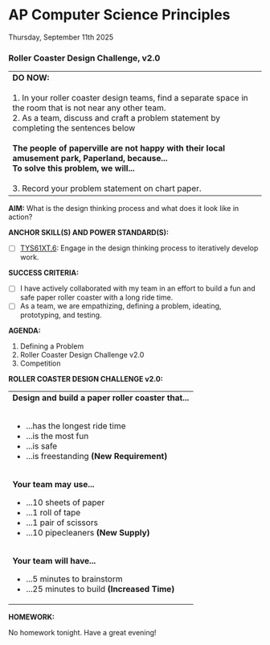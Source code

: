 # AP Computer Science Principles
Thursday, September 11th 2025

### Roller Coaster Design Challenge, v2.0

<table>
  <tr>
    <td><b>DO NOW:</b><br><br>
    1. In your roller coaster design teams, find a separate space in the room that is not near any other team.<br>
    2. As a team, discuss and craft a problem statement by completing the sentences below<br><br><b> The people of paperville are not happy with their local amusement park, Paperland, because...<br>To solve this problem, we will...</b><br><br>
    3. Record your problem statement on chart paper.      
   </td>
  </tr>
</table>

**AIM:** What is the design thinking process and what does it look like in action?

**ANCHOR SKILL(S) AND POWER STANDARD(S):** 

 - [ ] <ins>TYS61XT.6</ins>: Engage in the design thinking process to iteratively develop work.

**SUCCESS CRITERIA:**
- [ ] I have actively collaborated with my team in an effort to build a fun and safe paper roller coaster with a long ride time.
- [ ] As a team, we are empathizing, defining a problem, ideating, prototyping, and testing.

**AGENDA:**

1. Defining a Problem
2. Roller Coaster Design Challenge v2.0
3. Competition

**ROLLER COASTER DESIGN CHALLENGE v2.0:**

<table>
  <tr>
    <td>
      <b>Design and build a paper roller coaster that...</b><br><br>
      <ul>
        <li>...has the longest ride time</li>
        <li>...is the most fun</li>
        <li>...is safe</li>
        <li>...is freestanding <b>(New Requirement)</b></li>
      </ul>
      <br><b>Your team may use...</b>
      <ul>
        <li>...10 sheets of paper</li>
        <li>...1 roll of tape</li>
        <li>...1 pair of scissors</li>
        <li>...10 pipecleaners <b>(New Supply)</b></li>
      </ul>
      <br><b>Your team will have...</b>
      <ul>
        <li>...5 minutes to brainstorm</li>
        <li>...25 minutes to build<b> (Increased Time)</b></li>
      </ul>
    </td>
  </tr>
</table>

**HOMEWORK:** 

No homework tonight.  Have a great evening!
